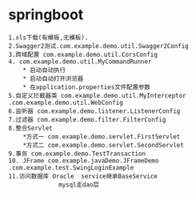 # springboot
    1.xls下载(有模板,无模板).
    2.Swagger2测试.com.example.demo.util.Swagger2Config
    3.跨域配置 com.example.demo.util.CorsConfig
    4. com.example.demo.util.MyCommandRunner
        * 启动自动执行
        * 启动自动打开浏览器
        * 在application.properties文件配置参数
    5.自定义拦截器类 com.example.demo.util.MyInterceptor .com.example.demo.util.WebConfig
    6.监听器 com.example.demo.listener.ListenerConfig
    7.过滤器 com.example.demo.filter.FilterConfig
    8.整合Servlet
        *方式一 com.example.demo.servlet.FirstServlet
        *方式二 com.example.demo.servlet.SecondServlet
    9.事务 com.example.demo.TestTransaction
    10. JFrame com.example.javaDemo.JFrameDemo  .com.example.test.SwingLoginExample
    11.访问数据库 Oracle  service继承BaseService
                  mysql走dao层
